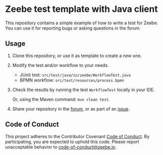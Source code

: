 # Zeebe test template with Java client

This repository contains a simple example of how to write a test for Zeebe. You can use it for reporting bugs or asking questions in the forum.

## Usage

1) Clone this repository, or use it as template to create a new one.

2) Modify the test and/or workflow to your needs.

    * JUnit test: `src/test/java/io/zeebe/WorkflowTest.java`
    * BPMN workflow: `src/test/resources/process.bpmn`

3) Check the results by running the test `WorkflowTest` locally in your IDE.

    Or, using the Maven command: `mvn clean test`.

4) Share your repository in the [forum](https://forum.zeebe.io/), or as part of an [issue](https://github.com/zeebe-io/zeebe/issues).

## Code of Conduct

This project adheres to the Contributor Covenant [Code of
Conduct](/CODE_OF_CONDUCT.md). By participating, you are expected to uphold
this code. Please report unacceptable behavior to code-of-conduct@zeebe.io.
